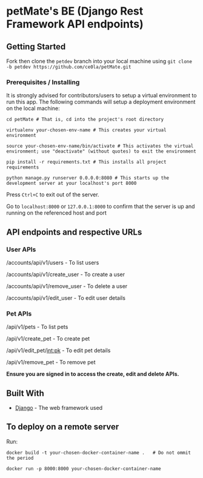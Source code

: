 # petMate's BE (Django Rest Framework API endpoints)


## Getting Started

Fork then clone the `petdev` branch into your local machine using `git clone -b petdev https://github.com/ce0la/petMate.git`

### Prerequisites / Installing

It is strongly advised for contributors/users to setup a virtual environment to run this app. The following commands will setup a deployment environment on the local machine:

```
cd petMate # That is, cd into the project's root directory

virtualenv your-chosen-env-name # This creates your virtual environment

source your-chosen-env-name/bin/activate # This activates the virtual environment; use "deactivate" (without quotes) to exit the environment

pip install -r requirements.txt # This installs all project requirements

python manage.py runserver 0.0.0.0:8080 # This starts up the development server at your localhost's port 8000

```

Press `Ctrl+C` to exit out of the server.

Go to `localhost:8000` or `127.0.0.1:8000` to confirm that the server is up and running on the referenced host and port



## API endpoints and respective URLs

### User APIs

/accounts/api/v1/users - To list users

/accounts/api/v1/create_user - To create a user

/accounts/api/v1/remove_user - To delete a user

/accounts/api/v1/edit_user - To edit user details

### Pet APIs

/api/v1/pets - To list pets

/api/v1/create_pet - To create pet

/api/v1/edit_pet/<int:pk> - To edit pet details

/api/v1/remove_pet - To remove pet

**Ensure you are signed in to access the create, edit and delete APIs.**



## Built With

* [Django](http://docs.djangoproject.com) - The web framework used

## To deploy on a remote server

Run:

```
docker build -t your-chosen-docker-container-name .   # Do not ommit the period

docker run -p 8000:8000 your-chosen-docker-container-name
```
